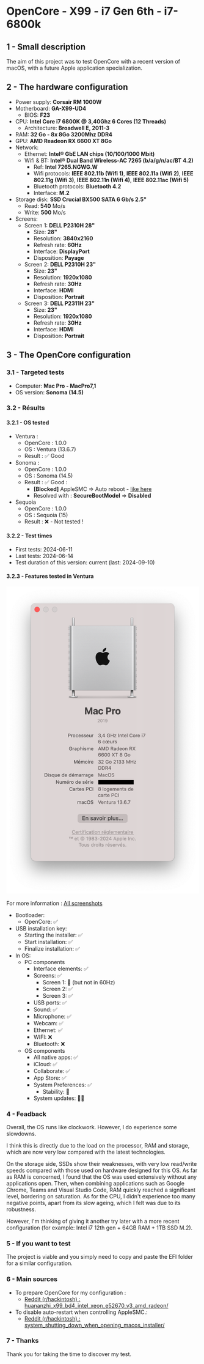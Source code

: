 # OpenCore - X99 - i7 Gen 6th - i7-6800k

## 1 - Small description

The aim of this project was to test OpenCore with a recent version of macOS, with a future Apple application specialization.

## 2 - The hardware configuration

- Power supply: **Corsair RM 1000W**
- Motherboard: **GA-X99-UD4**
	- BIOS: **F23**
- CPU: **Intel Core i7 6800K @ 3,40Ghz 6 Cores (12 Threads)**
    - Architecture: **Broadwell E, 2011-3**
- RAM: **32 Go - 8x 8Go 3200Mhz DDR4**
- GPU: **AMD Readeon RX 6600 XT 8Go**
- Network:
	- Ethernet: **Intel® GbE LAN chips (10/100/1000 Mbit)**
   - Wifi & BT: **Intel® Dual Band Wireless-AC 7265 (b/a/g/n/ac/BT 4.2)**
        - Ref: **Intel 7265.NGWG.W**
        - Wifi protocols: **IEEE 802.11b (Wifi 1)**, **IEEE 802.11a (Wifi 2)**, **IEEE 802.11g (Wifi 3)**, **IEEE 802.11n (Wifi 4)**, **IEEE 802.11ac (Wifi 5)**
        - Bluetooth protocols: **Bluetooth 4.2**
        - Interface: **M.2**
- Storage disk: **SSD Crucial BX500 SATA 6 Gb/s 2.5"**
    - Read: **540** Mo/s
    - Write: **500** Mo/s
- Screens:
    - Screen 1: **DELL P2310H 28"**
        - Size: **28"**
        - Resolution: **3840x2160**
        - Refresh rate: **60Hz**
        - Interface: **DisplayPort**
        - Disposition: **Payage**
    - Screen 2: **DELL P2310H 23"**
        - Size: **23"**
        - Resolution: **1920x1080**
        - Refresh rate: **30Hz**
        - Interface: **HDMI**
        - Disposition: **Portrait**
    - Screen 3: **DELL P2311H 23"**
        - Size: **23"**
        - Resolution: **1920x1080**
        - Refresh rate: **30Hz**
        - Interface: **HDMI**
        - Disposition: **Portrait**

## 3 - The OpenCore configuration

### 3.1 - Targeted tests

- Computer: **Mac Pro - MacPro7,1** 
- OS version: **Sonoma (14.5)**

### 3.2 - Résults

#### 3.2.1 - OS tested

- Ventura :
	- OpenCore : 1.0.0
	- OS : Ventura (13.6.7)
	- Result : ✅ Good
- Sonoma :
	- OpenCore : 1.0.0
	- OS : Sonoma (14.5)
	- Result : ✅ Good : 
		- **[Blocked]** AppleSMC => Auto reboot - [like here](https://i.redd.it/k4yhdjrwzzcd1.jpeg)
        - Resolved with : **SecureBootModel** => **Disabled**
- Sequoia
    - OpenCore : 1.0.0
	- OS : Sequoia (15)
	- Result : ❌ - Not tested !

#### 3.2.2 - Test times

- First tests: 2024-06-11
- Last tests: 2024-06-14
- Test duration of this version: current (last: 2024-09-10)

#### 3.2.3 - Features tested in Ventura

![test_0.1_img_001](SCREENSHOTS/test_0.1_img_001.png)

For more information : [All screenshots](DOCS/0_All_Screenshots.md)

- Bootloader:
    - OpenCore: ✅
- USB installation key:
    - Starting the installer: ✅
    - Start installation: ✅
    - Finalize installation: ✅
- In OS:
    - PC components
        - Interface elements: ✅
        - Screens: ✅
            - Screen 1: 🔄 (but not in 60Hz)
            - Screen 2: ✅
            - Screen 3: ✅
        - USB ports: ✅
        - Sound: ✅
        - Microphone: ✅
        - Webcam: ✅
        - Ethernet: ✅
        - WIFI: ❌
        - Bluetooth: ❌
    - OS components
        - All native apps: ✅
        - iCloud: ✅
        - Collaborate: ✅
        - App Store: ✅
        - System Preferences: ✅
            - Stability: 🔄
        - System updates: 🤷‍♂️

### 4 - Feadback

Overall, the OS runs like clockwork. However, I do experience some slowdowns. 

I think this is directly due to the load on the processor, RAM and storage, which are now very low compared with the latest technologies.

On the storage side, SSDs show their weaknesses, with very low read/write speeds compared with those used on hardware designed for this OS.
As far as RAM is concerned, I found that the OS was used extensively without any applications open. Then, when combining applications such as Google Chrome, Teams and Visual Studio Code, RAM quickly reached a significant level, bordering on saturation.
As for the CPU, I didn't experience too many negative points, apart from its slow ageing, which I felt was due to its robustness.

However, I'm thinking of giving it another try later with a more recent configuration (for example: Intel i7 12th gen + 64GB RAM + 1TB SSD M.2).

### 5 - If you want to test

The project is viable and you simply need to copy and paste the EFI folder for a similar configuration.

### 6 - Main sources

- To prepare OpenCore for my configuration :
	- [Reddit (r/hackintosh) : huananzhi_x99_bd4_intel_xeon_e52670_v3_amd_radeon/](https://www.reddit.com/r/hackintosh/comments/17mlgzn/huananzhi_x99_bd4_intel_xeon_e52670_v3_amd_radeon/)
- To disable auto-restart when controlling AppleSMC.: 
	- [Reddit (r/hackintosh) : system_shutting_down_when_opening_macos_installer/](https://www.reddit.com/r/hackintosh/comments/1e584hg/system_shutting_down_when_opening_macos_installer/)

### 7 - Thanks

Thank you for taking the time to discover my test.